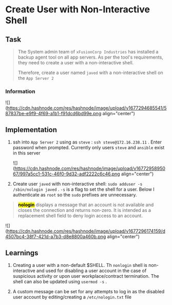 # Create User with Non-Interactive Shell

## Task

> The System admin team of `xFusionCorp Industries` has installed a backup agent tool on all app servers. As per the tool's requirements, they need to create a user with a non-interactive shell.
> 
> Therefore, create a user named `javed` with a non-interactive shell on the `App Server 2`

### Information

![](https://cdn.hashnode.com/res/hashnode/image/upload/v1677294685541/587837be-e9f9-4f69-a1b1-f91dcd6bd99e.png align="center")

## Implementation

1. ssh into `App Server 2` using as `steve` : `ssh steve@172.16.238.11` . Enter password when prompted. Currently only users `steve` and `ansible` exist in this server
    
    ![](https://cdn.hashnode.com/res/hashnode/image/upload/v1677295895067/997a5cc1-531c-46f0-9d32-adf2222c6c46.png align="center")
    
2. Create user `javed` with non-interactive shell: `sudo adduser -s /sbin/nologin javed` . `-s` is a flag to set the shell for a user. Below I authenticate as `root` so the `sudo` prefixes are unnecessary.
    

> **<mark>nologin</mark>** displays a message that an account is not available and closes the connection and returns non-zero. It is intended as a replacement shell field to deny login access to an account.

![](https://cdn.hashnode.com/res/hashnode/image/upload/v1677296174159/d4507bc4-38f7-421d-a7b3-d8e8800a460b.png align="center")

## Learnings

1. Creating a user with a non-default $SHELL. Th `nonlogin` shell is non-interactive and used for disabling a user account in the case of suspicious activity or upon user workplace/contract termination. The shell can also be updated using `usermod -s` .
    
2. A custom message can be set for any attempts to log in as the disabled user account by editing/creating a `/etc/nologin.txt` file